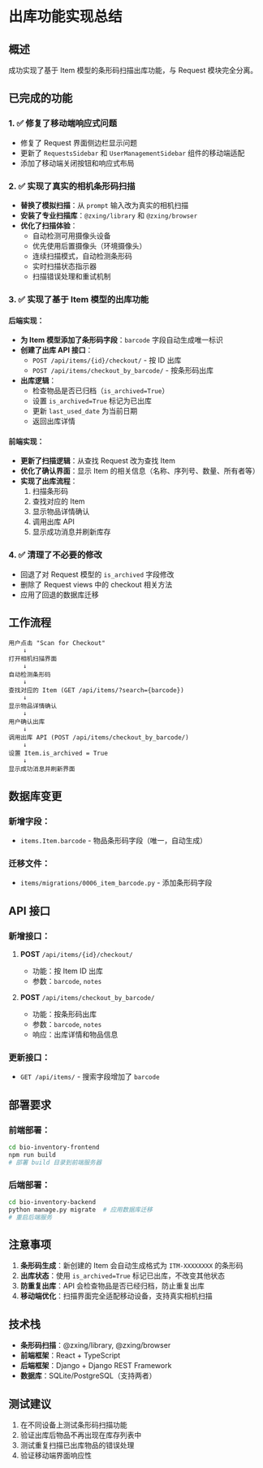 # 出库功能实现总结

## 概述
成功实现了基于 Item 模型的条形码扫描出库功能，与 Request 模块完全分离。

## 已完成的功能

### 1. ✅ 修复了移动端响应式问题
- 修复了 Request 界面侧边栏显示问题
- 更新了 `RequestsSidebar` 和 `UserManagementSidebar` 组件的移动端适配
- 添加了移动端关闭按钮和响应式布局

### 2. ✅ 实现了真实的相机条形码扫描
- **替换了模拟扫描**：从 `prompt` 输入改为真实的相机扫描
- **安装了专业扫描库**：`@zxing/library` 和 `@zxing/browser`
- **优化了扫描体验**：
  - 自动检测可用摄像头设备
  - 优先使用后置摄像头（环境摄像头）
  - 连续扫描模式，自动检测条形码
  - 实时扫描状态指示器
  - 扫描错误处理和重试机制

### 3. ✅ 实现了基于 Item 模型的出库功能

#### 后端实现：
- **为 Item 模型添加了条形码字段**：`barcode` 字段自动生成唯一标识
- **创建了出库 API 接口**：
  - `POST /api/items/{id}/checkout/` - 按 ID 出库
  - `POST /api/items/checkout_by_barcode/` - 按条形码出库
- **出库逻辑**：
  - 检查物品是否已归档（`is_archived=True`）
  - 设置 `is_archived=True` 标记为已出库
  - 更新 `last_used_date` 为当前日期
  - 返回出库详情

#### 前端实现：
- **更新了扫描逻辑**：从查找 Request 改为查找 Item
- **优化了确认界面**：显示 Item 的相关信息（名称、序列号、数量、所有者等）
- **实现了出库流程**：
  1. 扫描条形码
  2. 查找对应的 Item
  3. 显示物品详情确认
  4. 调用出库 API
  5. 显示成功消息并刷新库存

### 4. ✅ 清理了不必要的修改
- 回退了对 Request 模型的 `is_archived` 字段修改
- 删除了 Request views 中的 checkout 相关方法
- 应用了回退的数据库迁移

## 工作流程

```
用户点击 "Scan for Checkout" 
    ↓
打开相机扫描界面
    ↓
自动检测条形码
    ↓
查找对应的 Item (GET /api/items/?search={barcode})
    ↓
显示物品详情确认
    ↓
用户确认出库
    ↓
调用出库 API (POST /api/items/checkout_by_barcode/)
    ↓
设置 Item.is_archived = True
    ↓
显示成功消息并刷新界面
```

## 数据库变更

### 新增字段：
- `items.Item.barcode` - 物品条形码字段（唯一，自动生成）

### 迁移文件：
- `items/migrations/0006_item_barcode.py` - 添加条形码字段

## API 接口

### 新增接口：
1. **POST** `/api/items/{id}/checkout/`
   - 功能：按 Item ID 出库
   - 参数：`barcode`, `notes`

2. **POST** `/api/items/checkout_by_barcode/`
   - 功能：按条形码出库
   - 参数：`barcode`, `notes`
   - 响应：出库详情和物品信息

### 更新接口：
- `GET /api/items/` - 搜索字段增加了 `barcode`

## 部署要求

### 前端部署：
```bash
cd bio-inventory-frontend
npm run build
# 部署 build 目录到前端服务器
```

### 后端部署：
```bash
cd bio-inventory-backend
python manage.py migrate  # 应用数据库迁移
# 重启后端服务
```

## 注意事项

1. **条形码生成**：新创建的 Item 会自动生成格式为 `ITM-XXXXXXXX` 的条形码
2. **出库状态**：使用 `is_archived=True` 标记已出库，不改变其他状态
3. **防重复出库**：API 会检查物品是否已经归档，防止重复出库
4. **移动端优化**：扫描界面完全适配移动设备，支持真实相机扫描

## 技术栈

- **条形码扫描**：@zxing/library, @zxing/browser
- **前端框架**：React + TypeScript
- **后端框架**：Django + Django REST Framework
- **数据库**：SQLite/PostgreSQL（支持两者）

## 测试建议

1. 在不同设备上测试条形码扫描功能
2. 验证出库后物品不再出现在库存列表中
3. 测试重复扫描已出库物品的错误处理
4. 验证移动端界面响应性